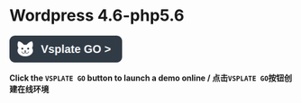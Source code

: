 # Wordpress 4.6-php5.6

<a href="https://www.vsplate.com/?docker-compose=https://github.com/vsplate/dcenvs/wordpress/4.6-php5.6"><img alt="VSPLATE GO" src="https://raw.githubusercontent.com/vsplate/images/master/vsgo_btn.png" width="200px"></a>

**Click the `VSPLATE GO` button to launch a demo online / 点击`VSPLATE GO`按钮创建在线环境**